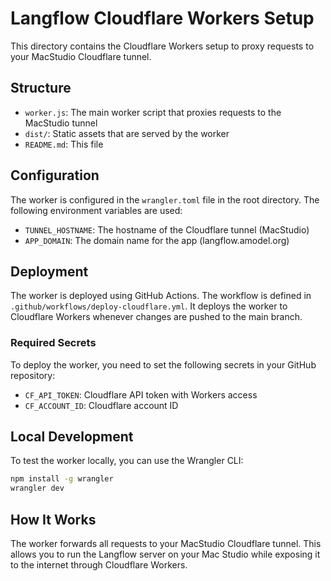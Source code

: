 # Langflow Cloudflare Workers Setup

This directory contains the Cloudflare Workers setup to proxy requests to your MacStudio Cloudflare tunnel.

## Structure

- `worker.js`: The main worker script that proxies requests to the MacStudio tunnel
- `dist/`: Static assets that are served by the worker
- `README.md`: This file

## Configuration

The worker is configured in the `wrangler.toml` file in the root directory. The following environment variables are used:

- `TUNNEL_HOSTNAME`: The hostname of the Cloudflare tunnel (MacStudio)
- `APP_DOMAIN`: The domain name for the app (langflow.amodel.org)

## Deployment

The worker is deployed using GitHub Actions. The workflow is defined in `.github/workflows/deploy-cloudflare.yml`. It deploys the worker to Cloudflare Workers whenever changes are pushed to the main branch.

### Required Secrets

To deploy the worker, you need to set the following secrets in your GitHub repository:

- `CF_API_TOKEN`: Cloudflare API token with Workers access
- `CF_ACCOUNT_ID`: Cloudflare account ID

## Local Development

To test the worker locally, you can use the Wrangler CLI:

```bash
npm install -g wrangler
wrangler dev
```

## How It Works

The worker forwards all requests to your MacStudio Cloudflare tunnel. This allows you to run the Langflow server on your Mac Studio while exposing it to the internet through Cloudflare Workers.